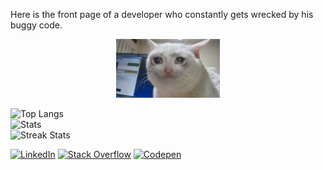 Here is the front page of a developer who constantly gets wrecked by his buggy code.

<p align="center">
  <img src="https://github.com/zushenyan/zushenyan/blob/master/crying.jpg" width="33%">
</p>

![Top Langs](https://github-readme-stats.vercel.app/api/top-langs/?username=zushenyan&layout=compact&include_all_commits=true)<br/>
![Stats](https://github-readme-stats.vercel.app/api?username=zushenyan&include_all_commits=true&count_private=false)<br/>
![Streak Stats](https://github-readme-streak-stats.herokuapp.com/?user=zushenyan)<br/>

[![LinkedIn](https://img.shields.io/badge/LinkedIn-%230077B5.svg?logo=linkedin&logoColor=white)](https://linkedin.com/in/zushenyan) [![Stack Overflow](https://img.shields.io/badge/-Stackoverflow-FE7A16?logo=stack-overflow&logoColor=white)](https://stackoverflow.com/users/797230/andrew) [![Codepen](https://img.shields.io/badge/Codepen-000000?style=for-the-badge&logo=codepen&logoColor=white)](https://codepen.io/zushenyan) 
